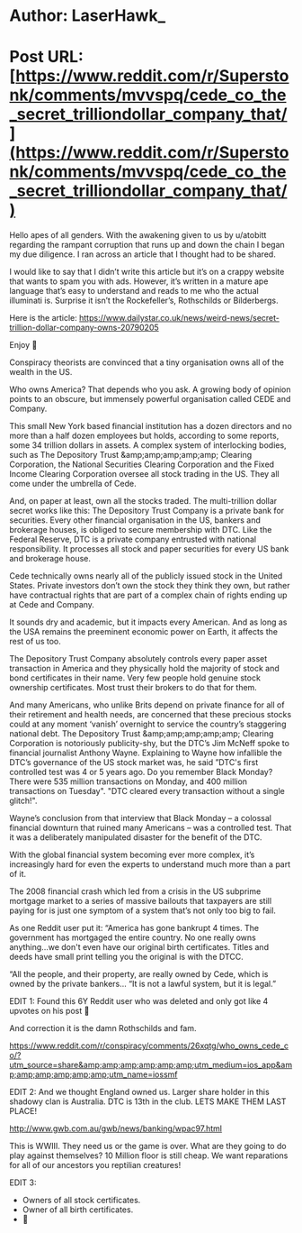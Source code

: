 # Author: LaserHawk_
# Post URL: [https://www.reddit.com/r/Superstonk/comments/mvvspq/cede_co_the_secret_trilliondollar_company_that/](https://www.reddit.com/r/Superstonk/comments/mvvspq/cede_co_the_secret_trilliondollar_company_that/)


Hello apes of all genders. With the awakening given to us by u/atobitt regarding the rampant corruption that runs up and down the chain I began my due diligence. I ran across an article that I thought had to be shared.  

I would like to say that I didn’t write this article but it’s on a crappy website that wants to spam you with ads. However, it’s written in a mature ape language that’s easy to understand and reads to me who the actual illuminati is. Surprise it isn’t the Rockefeller’s, Rothschilds or Bilderbergs. 

Here is the article: https://www.dailystar.co.uk/news/weird-news/secret-trillion-dollar-company-owns-20790205

Enjoy 🍌 

Conspiracy theorists are convinced that a tiny organisation owns all of the wealth in the US. 

Who owns America? That depends who you ask. A growing body of opinion points to an obscure, but immensely powerful organisation called CEDE and Company.

This small New York based financial institution has a dozen directors and no more than a half dozen employees but holds, according to some reports, some 34 trillion dollars in assets. A complex system of interlocking bodies, such as The Depository Trust &amp;amp;amp;amp;amp;amp; Clearing Corporation, the National Securities Clearing Corporation and the Fixed Income Clearing Corporation oversee all stock trading in the US. They all come under the umbrella of Cede.

And, on paper at least, own all the stocks traded. The multi-trillion dollar secret works like this: The Depository Trust Company is a private bank for securities. Every other financial organisation in the US, bankers and brokerage houses, is obliged to secure membership with DTC.
Like the Federal Reserve, DTC is a private company entrusted with national responsibility. It processes all stock and paper securities for every US bank and brokerage house.

Cede technically owns nearly all of the publicly issued stock in the United States. Private investors don’t own the stock they think they own, but rather have contractual rights that are part of a complex chain of rights ending up at Cede and Company.

It sounds dry and academic, but it impacts every American. And as long as the USA remains the preeminent economic power on Earth, it affects the rest of us too.

The Depository Trust Company absolutely controls every paper asset transaction in America and they physically hold the majority of stock and bond certificates in their name. Very few people hold genuine stock ownership certificates. Most trust their brokers to do that for them.

And many Americans, who unlike Brits depend on private finance for all of their retirement and health needs, are concerned that these precious stocks could at any moment ‘vanish’ overnight to service the country’s staggering national debt. The Depository Trust &amp;amp;amp;amp;amp;amp; Clearing Corporation is notoriously publicity-shy, but the DTC’s Jim McNeff spoke to financial journalist Anthony Wayne. Explaining to Wayne how infallible the DTC’s governance of the US stock market was, he said ”DTC's first controlled test was 4 or 5 years ago. Do you remember Black Monday? There were 535 million transactions on Monday, and 400 million transactions on Tuesday". "DTC cleared every transaction without a single glitch!".

Wayne’s conclusion from that interview that Black Monday – a colossal financial downturn that ruined many Americans – was a controlled test. That it was a deliberately manipulated disaster for the benefit of the DTC.

With the global financial system becoming ever more complex, it’s increasingly hard for even the experts to understand much more than a part of it.

The 2008 financial crash which led from a crisis in the US subprime mortgage market to a series of massive bailouts that taxpayers are still paying for is just one symptom of a system that’s not only too big to fail.

As one Reddit user put it: “America has gone bankrupt 4 times. The government has mortgaged the entire country. No one really owns anything...we don't even have our original birth certificates. Titles and deeds have small print telling you the original is with the DTCC.

“All the people, and their property, are really owned by Cede, which is owned by the private bankers… “It is not a lawful system, but it is legal.”

EDIT 1: Found this 6Y Reddit user who was deleted and only got like 4 upvotes on his post 🤔 

And correction it is the damn Rothschilds and fam.  

https://www.reddit.com/r/conspiracy/comments/26xqtg/who_owns_cede_co/?utm_source=share&amp;amp;amp;amp;amp;amp;utm_medium=ios_app&amp;amp;amp;amp;amp;amp;utm_name=iossmf

EDIT 2: And we thought England owned us. Larger share holder in this shadowy clan is Australia. DTC is 13th in the club. LETS MAKE THEM LAST PLACE!

http://www.gwb.com.au/gwb/news/banking/wpac97.html

This is WWIII. They need us or the game is over. What are they going to do play against themselves? 10 Million floor is still cheap. We want reparations for all of our ancestors you reptilian creatures!

EDIT 3: 
- Owners of all stock certificates. 
- Owner of all birth certificates. 
- 🤔